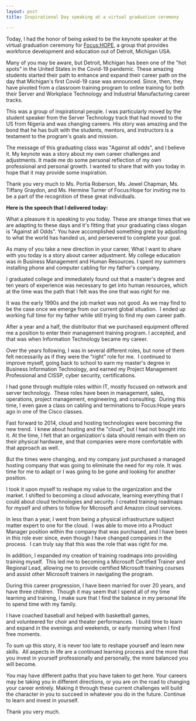 ```yaml
---
layout: post
title: Inspirational Day speaking at a virtual graduation ceremony

---
```



<!-- wp:paragraph -->
<p>Today, I had the honor of being asked to be the keynote speaker at the virtual graduation ceremony for <a rel="noreferrer noopener" href="https://www.focushope.edu" target="_blank">Focus:HOP</a><a href="https://www.focushope.edu" target="_blank" rel="noreferrer noopener">E</a>, a group that provides workforce development and education out of Detroit, Michigan USA.  </p>
<!-- /wp:paragraph -->

<!-- wp:paragraph -->
<p>Many of you may be aware, but Detroit, Michigan has been one of the "hot spots" in the United States in the Covid-19 pandemic.  These amazing students started their path to enhance and expand their career path on the day that Michigan's first Covid-19 case was announced.  Since, then, they have pivoted from a classroom training program to online training for both their Server and Workplace Technology and Industrial Manufacturing career tracks.</p>
<!-- /wp:paragraph -->

<!-- wp:paragraph -->
<p>This was a group of inspirational people.  I was particularly moved by the student speaker from the Server Technology track that had moved to the US from Nigeria and was changing careers.  His story was amazing and the bond that he has built with the students, mentors, and instructors is a testament to the program's goals and mission.</p>
<!-- /wp:paragraph -->

<!-- wp:paragraph -->
<p>The message of this graduating class was "Against all odds", and I believe it.  My keynote was a story about my own career challenges and adjustments.  It made me do some personal reflection of my own professional and personal growth.  I wanted to share that with you today in hope that it may provide some inspiration.</p>
<!-- /wp:paragraph -->

<!-- wp:paragraph -->
<p>Thank you very much to Ms. Portia Roberson, Ms. Jewel Chapman, Ms. Tiffany Graydon, and Ms. Hermine Turner of Focus:Hope for inviting me to be a part of the recognition of these great individuals. </p>
<!-- /wp:paragraph -->

<!-- wp:paragraph -->
<p><strong>Here is the speech that I delivered today:</strong></p>
<!-- /wp:paragraph -->

<!-- wp:paragraph -->
<p>What a pleasure it is speaking to you today. These are strange times that we are adapting to these days and it's fitting that your graduating class slogan is "Against all Odds". You have accomplished something great by adjusting to what the world has handed us, and persevered to complete your goal.&nbsp;&nbsp;</p>
<!-- /wp:paragraph -->

<!-- wp:paragraph -->
<p>As many of you take a new direction in your career, What I want to share with you today is a story about career adjustment. My college education was in Business Management and Human Resources. I spent my summers installing phone and computer cabling for my father's company.&nbsp;&nbsp;&nbsp;</p>
<!-- /wp:paragraph -->

<!-- wp:paragraph -->
<p>I graduated college and immediately found out that a master's degree and ten years of experience was necessary to get into human resources, which at the time was the path that I felt was the one that was right for me.&nbsp;&nbsp;</p>
<!-- /wp:paragraph -->

<!-- wp:paragraph -->
<p>It was the early 1990s and the job market was not good. As we may find to be the case once we emerge from our current&nbsp;global situation.&nbsp; I ended up working full time for my father while still trying to find my own career path.&nbsp;&nbsp;</p>
<!-- /wp:paragraph -->

<!-- wp:paragraph -->
<p>After a year and a half, the distributor that we purchased equipment offered me a position to enter their management training program. I accepted, and that was when Information Technology became my career.&nbsp;&nbsp;</p>
<!-- /wp:paragraph -->

<!-- wp:paragraph -->
<p>Over the years following, I was in&nbsp;several&nbsp;different roles, but none of them felt necessarily as if they were the “right” role for me.&nbsp; I continued to improve myself, going back to school to earn my&nbsp;master's&nbsp;degree in Business Information Technology, and earned my Project Management Professional and CISSP, cyber security, certifications.&nbsp;</p>
<!-- /wp:paragraph -->

<!-- wp:paragraph -->
<p>I had gone through multiple roles within IT, mostly focused on network and server technology.&nbsp; These roles have been in management, sales, operations, project management, engineering, and consulting.&nbsp; During this time, I even gave a class on cabling and terminations to&nbsp;Focus:Hope&nbsp;years ago in one of the Cisco classes.&nbsp;&nbsp;&nbsp;</p>
<!-- /wp:paragraph -->

<!-- wp:paragraph -->
<p>Fast forward to 2014, cloud and hosting technologies were becoming the new trend.&nbsp; I knew about hosting and the "cloud", but I had not bought into it. At the time, I felt that an organization's data should remain with them on their physical hardware, and that companies were more comfortable with that approach as well.&nbsp;</p>
<!-- /wp:paragraph -->

<!-- wp:paragraph -->
<p>But the times were changing, and my company just purchased a managed hosting company that was going to eliminate the need for my role. It was time for me to adapt or I was going to be gone and looking for another position.&nbsp;&nbsp;</p>
<!-- /wp:paragraph -->

<!-- wp:paragraph -->
<p>I took it upon myself to reshape my value to the organization and the market. I shifted to becoming a cloud advocate, learning everything that I could about cloud technologies and security. I created training roadmaps for myself and others to follow for Microsoft and Amazon cloud services.&nbsp;&nbsp;&nbsp;&nbsp;</p>
<!-- /wp:paragraph -->

<!-- wp:paragraph -->
<p>In less than a year, I went from being a physical infrastructure subject matter expert to one for the cloud.&nbsp; I was able to move into a Product Manager position within the company that was purchased, and I have been in this role ever since, even though I have changed companies in the process.&nbsp; I can truly say that this was the role that was right for me.&nbsp;</p>
<!-- /wp:paragraph -->

<!-- wp:paragraph -->
<p>In addition, I expanded my creation of training roadmaps into providing training myself.&nbsp; This led me to becoming a Microsoft Certified Trainer and Regional Lead, allowing me to provide certified Microsoft training courses and assist other Microsoft trainers in navigating the program.&nbsp;</p>
<!-- /wp:paragraph -->

<!-- wp:paragraph -->
<p>During this career progression, I have been married for over 20 years, and have three children.&nbsp; Though it may seem that I spend&nbsp;all of&nbsp;my time learning and training, I make sure that I find the balance in my personal life to spend time with my family.&nbsp;&nbsp;&nbsp;</p>
<!-- /wp:paragraph -->

<!-- wp:paragraph -->
<p>I have coached baseball and helped with basketball&nbsp;games, and&nbsp;volunteered for choir and theater performances.&nbsp; I build time to learn and expand in the evenings and weekends, or early morning when I find free moments.&nbsp;&nbsp;&nbsp;</p>
<!-- /wp:paragraph -->

<!-- wp:paragraph -->
<p>To sum up this story, it is never too late to reshape yourself and learn new skills.&nbsp; All aspects in life are a continued learning process and the more that you invest in yourself professionally and personally, the more balanced you will become.&nbsp;</p>
<!-- /wp:paragraph -->

<!-- wp:paragraph -->
<p>You may have different paths that you have taken to get here. Your careers may be&nbsp;taking you in different directions, or you are on the road to changing your career entirely. Making it through these current challenges will build the character in you to succeed in whatever you do in the future. Continue to learn and invest in yourself.&nbsp;</p>
<!-- /wp:paragraph -->

<!-- wp:paragraph -->
<p>Thank you very much.&nbsp;</p>
<!-- /wp:paragraph -->